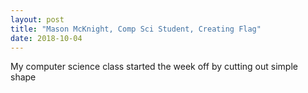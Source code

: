 ```yaml
---
layout: post
title: "Mason McKnight, Comp Sci Student, Creating Flag"
date: 2018-10-04
---
```


My computer science class started the week off by cutting out simple shape 

